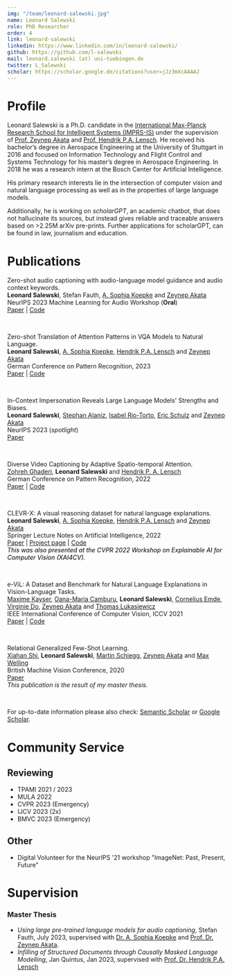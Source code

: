 ```yaml
---
img: "/team/leonard-salewski.jpg"
name: Leonard Salewski
role: PhD Researcher
order: 4
link: leonard-salewski
linkedin: https://www.linkedin.com/in/leonard-salewski/
github: https://github.com/l-salewski
mail: leonard.salewski (at) uni-tuebingen.de
twitter: L_Salewski
scholar: https://scholar.google.de/citations?user=jJz3mXcAAAAJ
---
```


# Profile

Leonard Salewski is a Ph.D. candidate in the [International Max-Planck Research School for Intelligent Systems (IMPRS-IS)](https://imprs.is.mpg.de/) under the supervision of [Prof. Zeynep Akata](https://www.eml-unitue.de/people/zeynep-akata) and [Prof. Hendrik P.A. Lensch](https://uni-tuebingen.de/fakultaeten/mathematisch-naturwissenschaftliche-fakultaet/fachbereiche/informatik/lehrstuehle/computergrafik/lehrstuhl/mitarbeiter/prof-dr-ing-hendrik-lensch/). He received his bachelor’s degree in Aerospace Engineering at the University of Stuttgart in 2016 and focused on Information Technology and Flight Control and Systems Technology for his master’s degree in Aerospace Engineering. In 2018 he was a research intern at the Bosch Center for Artificial Intelligence.

His primary research interests lie in the intersection of computer vision and natural language processing as well as in the properties of large language models.

Additionally, he is working on *scholarGPT*, an academic chatbot, that does not hallucinate its sources, but instead gives reliable and traceable answers based on >2.25M arXiv pre-prints. Further applications for scholarGPT, can be found in law, journalism and education.

# Publications

Zero-shot audio captioning with audio-language model guidance and audio context keywords.\
**Leonard Salewski**, Stefan Fauth, [A. Sophia Koepke](https://akoepke.github.io/) and [Zeynep Akata](https://www.eml-unitue.de/people/zeynep-akata)\
NeurIPS 2023 Machine Learning for Audio Workshop (**Oral**)\
[Paper](https://arxiv.org/pdf/2311.08396v1.pdf) | [Code](https://github.com/ExplainableML/ZerAuCap)

&nbsp;

Zero-shot Translation of Attention Patterns in VQA Models to Natural Language.\
**Leonard Salewski**, [A. Sophia Koepke](https://akoepke.github.io/), [Hendrik P.A. Lensch](https://uni-tuebingen.de/fakultaeten/mathematisch-naturwissenschaftliche-fakultaet/fachbereiche/informatik/lehrstuehle/computergrafik/lehrstuhl/mitarbeiter/prof-dr-ing-hendrik-lensch/) and [Zeynep Akata](https://www.eml-unitue.de/people/zeynep-akata)\
German Conference on Pattern Recognition, 2023\
[Paper](https://www.dagm-gcpr.de/fileadmin/dagm-gcpr/pictures/2023_Heidelberg/Paper_MainTrack/024.pdf) | [Code](https://github.com/ExplainableML/ZS-A2T)

&nbsp;

In-Context Impersonation Reveals Large Language Models' Strengths and Biases.\
**Leonard Salewski**, [Stephan Alaniz](https://www.eml-unitue.de/people/stephan-alaniz), [Isabel Rio-Torto](https://www.eml-unitue.de/people/isabel-rio-torto), [Eric Schulz](https://www.kyb.tuebingen.mpg.de/person/103915/2537) and [Zeynep Akata](https://www.eml-unitue.de/people/zeynep-akata)\
NeurIPS 2023 (*spotlight*)\
[Paper](https://arxiv.org/pdf/2305.14930.pdf)

&nbsp;

Diverse Video Captioning by Adaptive Spatio-temporal Attention.\
[Zohreh Ghaderi](https://uni-tuebingen.de/fakultaeten/mathematisch-naturwissenschaftliche-fakultaet/fachbereiche/informatik/lehrstuehle/computergrafik/lehrstuhl/mitarbeiter/zohreh-ghaderi/), **Leonard Salewski** and [Hendrik P. A. Lensch](https://uni-tuebingen.de/fakultaeten/mathematisch-naturwissenschaftliche-fakultaet/fachbereiche/informatik/lehrstuehle/computergrafik/lehrstuhl/mitarbeiter/prof-dr-ing-hendrik-lensch/)\
German Conference on Pattern Recognition, 2022\
[Paper](https://arxiv.org/pdf/2208.09266.pdf) | [Code](https://github.com/zohrehghaderi/vasta)

&nbsp;

CLEVR-X: A visual reasoning dataset for natural language explanations.\
**Leonard Salewski**, [A. Sophia Koepke](https://akoepke.github.io/), [Hendrik P.A. Lensch](https://uni-tuebingen.de/fakultaeten/mathematisch-naturwissenschaftliche-fakultaet/fachbereiche/informatik/lehrstuehle/computergrafik/lehrstuhl/mitarbeiter/prof-dr-ing-hendrik-lensch/) and [Zeynep Akata](https://www.eml-unitue.de/people/zeynep-akata)\
Springer Lecture Notes on Artificial Intelligence, 2022\
[Paper](https://arxiv.org/pdf/2204.02380.pdf) | [Project page](https://explainableml.github.io/CLEVR-X/) | [Code](https://github.com/ExplainableML/CLEVR-X)\
<span style="color:black; font-style:italic">This was also presented at the CVPR 2022 Workshop on Explainable AI for Computer Vision (XAI4CV).</span>

&nbsp;

e-ViL: A Dataset and Benchmark for Natural Language Explanations in Vision-Language Tasks.\
[Maxime Kayser](https://www.bdi.ox.ac.uk/Team/maxime-kayser), [Oana-Maria Camburu](https://www.cs.ox.ac.uk/people/oana-maria.camburu/), **Leonard Salewski**, [Cornelius Emde](https://www.bdi.ox.ac.uk/Team/cornelius-emde), [Virginie Do](https://virginie-do.github.io/), [Zeynep Akata](https://www.eml-unitue.de/people/zeynep-akata) and [Thomas Lukasiewicz](https://www.cs.ox.ac.uk/people/thomas.lukasiewicz/)\
IEEE International Conference of Computer Vision, ICCV 2021\
[Paper](https://arxiv.org/pdf/2105.03761.pdf) | [Code](https://github.com/maximek3/e-ViL)

&nbsp;

Relational Generalized Few-Shot Learning.\
[Xiahan Shi](https://ivi.fnwi.uva.nl/uvaboschdeltalab/team-details/xiahan-shi/), **Leonard Salewski**, [Martin Schiegg](https://www.bosch-ai.com/about-us/our-people/martin-schiegg/), [Zeynep Akata](https://www.eml-unitue.de/people/zeynep-akata) and [Max Welling](https://staff.fnwi.uva.nl/m.welling/)\
British Machine Vision Conference, 2020\
[Paper](https://arxiv.org/pdf/1907.09557.pdf)\
*This publication is the result of my master thesis.*

&nbsp;

For up-to-date information please also check: [Semantic Scholar](https://www.semanticscholar.org/author/Leonard-Salewski/151097297) or [Google Scholar](https://scholar.google.de/citations?user=jJz3mXcAAAAJ).

# Community Service

## Reviewing

- TPAMI 2021 / 2023
- MULA 2022
- CVPR 2023 (Emergency)
- IJCV 2023 (2x)
- BMVC 2023 (Emergency)

## Other

- Digital Volunteer for the NeurIPS '21 workshop "ImageNet: Past, Present, Future"

# Supervision

### Master Thesis

- *Using large pre-trained language models for audio captioning*, Stefan Fauth, July 2023, supervised with [Dr. A. Sophia Koepke](https://akoepke.github.io/) and [Prof. Dr. Zeynep Akata](https://www.eml-unitue.de/people/zeynep-akata).
- *Infilling of Structured Documents through Causally Masked Language Modelling*, Jan Quintus, Jan 2023, supervised with [Prof. Dr. Hendrik P.A. Lensch](https://uni-tuebingen.de/fakultaeten/mathematisch-naturwissenschaftliche-fakultaet/fachbereiche/informatik/lehrstuehle/computergrafik/lehrstuhl/mitarbeiter/prof-dr-ing-hendrik-lensch/)
